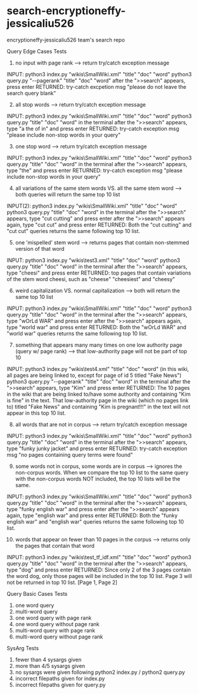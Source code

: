 # search-encryptioneffy-jessicaliu526
encryptioneffy-jessicaliu526 team's search repo

Query Edge Cases Tests
1) no input with page rank
--> return try/catch exception message

  INPUT:
  python3 index.py "wikis\SmallWiki.xml" "title" "doc" "word"
  python3 query.py "--pagerank" "title" "doc" "word"
  after the ">>search" appears, press enter
  RETURNED: 
  try-catch excpetion msg "please do not leave the search query blank"

2) all stop words
--> return try/catch exception message

  INPUT:
  python3 index.py "wikis\SmallWiki.xml" "title" "doc" "word"
  python3 query.py "title" "doc" "word" in the terminal
  after the ">>search" appears, type "a the of in" and press enter
  RETURNED:
  try-catch exception msg "please include non-stop words in your query"

3) one stop word
--> return try/catch exception message

  INPUT:
  python3 index.py "wikis\SmallWiki.xml" "title" "doc" "word"
  python3 query.py "title" "doc" "word" in the terminal
  after the ">>search" appears, type "the" and press enter
  RETURNED:
  try-catch exception msg "please include non-stop words in your query"


4) all variations of the same stem words VS. all the same stem word
--> both queries will return the same top 10 list

  INPUT(2):
  python3 index.py "wikis\SmallWiki.xml" "title" "doc" "word"
  python3 query.py "title" "doc" "word" in the terminal
  after the ">>search" appears, type "cut cutting" and press enter
  after the ">>search" appears again, type "cut cut" and press enter
  RETURNED:
  Both the "cut cutting" and "cut cut" queries returns the same following top 10 list.

5) one 'mispelled' stem word
--> returns pages that contain non-stemmed version of that word

  INPUT:
  python3 index.py "wikis\test3.xml" "title" "doc" "word"
  python3 query.py "title" "doc" "word" in the terminal
  after the ">>search" appears, type "cheesi" and press enter
  RETURNED:
  top pages that contain variations of the stem word cheesi, such as "cheese" "cheesiest" and "cheesy"

6) weird capitalization VS. normal capitalization
--> both will return the same top 10 list

  INPUT:
  python3 index.py "wikis\SmallWiki.xml" "title" "doc" "word"
  python3 query.py "title" "doc" "word" in the terminal
  after the ">>search" appears, type "wOrLd WAR" and press enter
  after the ">>search" appears again, type "world war" and press enter
  RETURNED:
  Both the "wOrLd WAR" and "world war" queries returns the same following top 10 list.

7) something that appears many many times on one low authority page (query w/ page rank)
--> that low-authority page will not be part of top 10

  INPUT:
  python3 index.py "wikis\test4.xml" "title" "doc" "word" (in this wiki, all pages are being linked to, except for page of id 5 titled "Fake News")
  python3 query.py "--pagerank" "title" "doc" "word" in the terminal
  after the ">>search" appears, type "Kim" and press enter
  RETURNED:
  The 10 pages in the wiki that are being linked to/have some authority and containing "Kim is fine" in the text.
  That low-authority page in the wiki (which no pages link to) titled "Fake News" and containing "Kim is pregnant!!!" in the text will not appear in this top 10 list.

8) all words that are not in corpus
--> return try/catch exception message

  INPUT:
  python3 index.py "wikis\SmallWiki.xml" "title" "doc" "word"
  python3 query.py "title" "doc" "word" in the terminal
  after the ">>search" appears, type "funky junky jacket" and press enter
  RETURNED:
  try-catch exception msg "no pages containing query terms were found"


9) some words not in corpus, some words are in corpus 
--> ignores the non-corpus words. When we compare the top 10 list to the same query with the non-corpus words NOT included, the top 10 lists will be the same.

  INPUT:
  python3 index.py "wikis\SmallWiki.xml" "title" "doc" "word"
  python3 query.py "title" "doc" "word" in the terminal
  after the ">>search" appears, type "funky english war" and press enter
  after the ">>search" appears again, type "english war" and press enter
  RETURNED:
  Both the "funky english war" and "english war" queries returns the same following top 10 list.

10) words that appear on fewer than 10 pages in the corpus
--> returns only the pages that contain that word

  INPUT: 
  python3 index.py "wikis\test_tf_idf.xml" "title" "doc" "word"
  python3 query.py "title" "doc" "word" in the terminal
  after the ">>search" appears, type "dog" and press enter
  RETURNED:
  Since only 2 of the 3 pages contain the word dog, only those pages will be included in the top 10 list. Page 3 will not be returned in top 10 list.
  [Page 1, Page 2]


Query Basic Cases Tests
1) one word query
2) multi-word query
3) one word query with page rank
4) one word query without page rank
5) multi-word query with page rank
6) multi-word query without page rank

SysArg Tests
1) fewer than 4 sysargs given
2) more than 4/5 sysargs given
3) no sysargs were given following python2 index.py / python2 query.py
4) incorrect filepaths given for index.py
5) incorrect filepaths given for query.py

